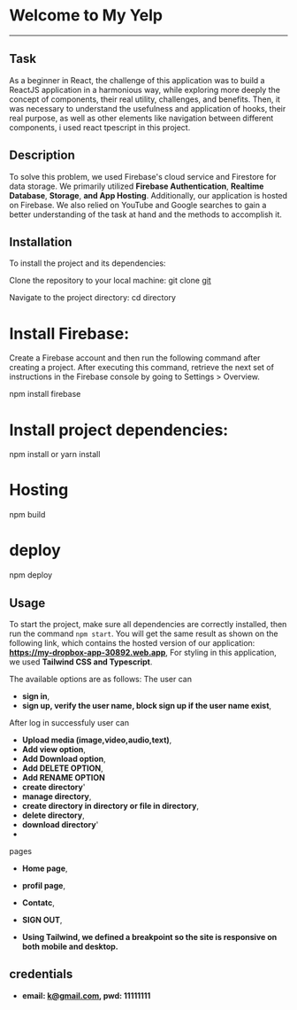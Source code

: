 # Welcome to My Yelp

---

## Task

As a beginner in React, the challenge of this application was to build a ReactJS application in a harmonious way, while exploring more deeply the concept of components, their real utility, challenges, and benefits. Then, it was necessary to understand the usefulness and application of hooks, their real purpose, as well as other elements like navigation between different components, i used react tpescript in this project.

## Description

To solve this problem, we used Firebase's cloud service and Firestore for data storage. We primarily utilized **Firebase Authentication**, **Realtime Database**, **Storage**, **and App Hosting**. Additionally, our application is hosted on Firebase. We also relied on YouTube and Google searches to gain a better understanding of the task at hand and the methods to accomplish it.

## Installation

To install the project and its dependencies:

Clone the repository to your local machine:
git clone [git](https://github.com/Kougang/my-dropbox-app.git)

Navigate to the project directory:
cd <my-dropbox-app> directory

# Install Firebase:

Create a Firebase account and then run the following command after creating a project. After executing this command, retrieve the next set of instructions in the Firebase console by going to Settings > Overview.

npm install firebase

# Install project dependencies:

npm install or yarn install

# Hosting

npm build

# deploy

npm deploy

## Usage

To start the project, make sure all dependencies are correctly installed, then run the command `npm start`. You will get the same result as shown on the following link, which contains the hosted version of our application: **https://my-dropbox-app-30892.web.app**, For styling in this application, we used **Tailwind CSS and Typescript**.

The available options are as follows:
The user can

- **sign in**,
- **sign up, verify the user name, block sign up if the user name exist**,

After log in successfuly user can

- **Upload media (image,video,audio,text)**,
- **Add view option**,
- **Add Download option**,
- **Add DELETE OPTION**,
- **Add RENAME OPTION**
- **create directory**'
- **manage directory**,
- **create directory in directory or file in directory**,
- **delete directory**,
- **download directory**'
-

pages

- **Home page**,
- **profil page**,
- **Contatc**,
- **SIGN OUT**,

- **Using Tailwind, we defined a breakpoint so the site is responsive on both mobile and desktop.**

## credentials

- **email: k@gmail.com, pwd: 11111111**
